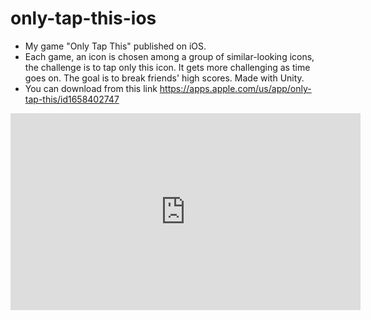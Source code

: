 # only-tap-this-ios

- My game "Only Tap This" published on iOS.
- Each game, an icon is chosen among a group of similar-looking icons, the challenge is to tap only this icon. It gets more challenging as time goes on. The goal is to break friends' high scores. Made with Unity. 
- You can download from this link
https://apps.apple.com/us/app/only-tap-this/id1658402747
<iframe width="560" height="315" src="https://www.youtube.com/embed/7suTXj3Npf4" title="YouTube video player" frameborder="0" allow="accelerometer; autoplay; clipboard-write; encrypted-media; gyroscope; picture-in-picture; web-share" allowfullscreen></iframe>
